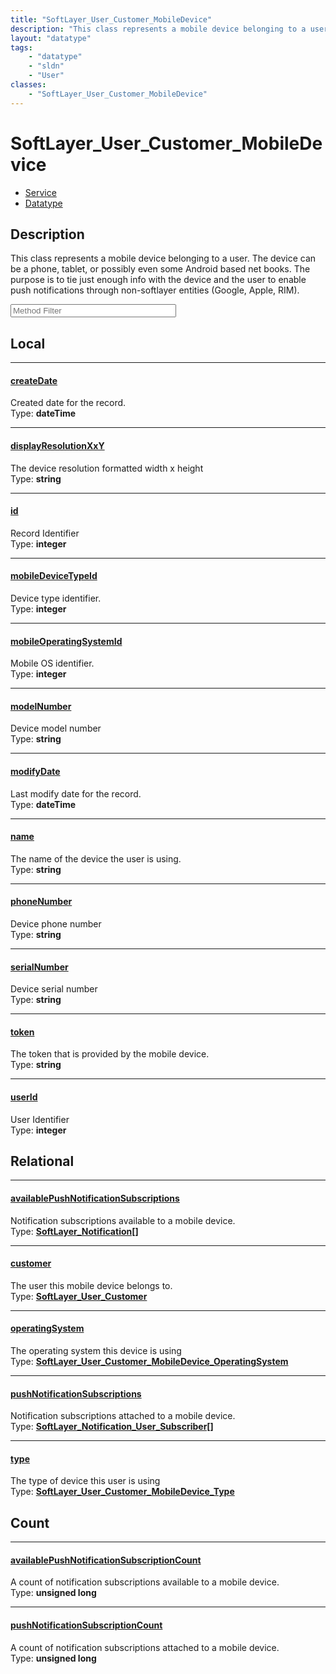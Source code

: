 ```yaml
---
title: "SoftLayer_User_Customer_MobileDevice"
description: "This class represents a mobile device belonging to a user.  The device can be a phone, tablet, or possibly even some And... "
layout: "datatype"
tags:
    - "datatype"
    - "sldn"
    - "User"
classes:
    - "SoftLayer_User_Customer_MobileDevice"
---
```


# SoftLayer_User_Customer_MobileDevice
<div id='service-datatype'>
    <ul id='sldn-reference-tabs'>
    <li id='service'> <a href='/reference/services/SoftLayer_User_Customer_MobileDevice' >Service</a></li>    <li id='datatype'> <a href='/reference/datatypes/SoftLayer_User_Customer_MobileDevice' >Datatype</a></li>
    </ul>
</div>

## Description 
This class represents a mobile device belonging to a user.  The device can be a phone, tablet, or possibly even some Android based net books.  The purpose is to tie just enough info with the device and the user to enable push notifications through non-softlayer entities (Google, Apple, RIM). 





<!-- Service Filer BEGIN -->
<div class="view-filters">
        <div class="clearfix">
            <div class="search-input-box">
                <input placeholder="Method Filter" onkeyup="titleSearch(inputId='prop-input', divId='properties', elementClass='prop-row')" 
                    type="text" id="prop-input" value="" size="30" maxlength="128" class="form-text">
            </div>
        </div>
</div>
<!-- Service Filer END -->

<div id="properties" class="content">
<div id="localProperties" class="prop-content" >

## Local
-----
[createDate]: #createdate
#### [createDate]
Created date for the record.  
<span class="type-label">Type: </span>**dateTime**

-----
[displayResolutionXxY]: #displayresolutionxxy
#### [displayResolutionXxY]
The device resolution formatted width x height  
<span class="type-label">Type: </span>**string**

-----
[id]: #id
#### [id]
Record Identifier  
<span class="type-label">Type: </span>**integer**

-----
[mobileDeviceTypeId]: #mobiledevicetypeid
#### [mobileDeviceTypeId]
Device type identifier.  
<span class="type-label">Type: </span>**integer**

-----
[mobileOperatingSystemId]: #mobileoperatingsystemid
#### [mobileOperatingSystemId]
Mobile OS identifier.  
<span class="type-label">Type: </span>**integer**

-----
[modelNumber]: #modelnumber
#### [modelNumber]
Device model number  
<span class="type-label">Type: </span>**string**

-----
[modifyDate]: #modifydate
#### [modifyDate]
Last modify date for the record.  
<span class="type-label">Type: </span>**dateTime**

-----
[name]: #name
#### [name]
The name of the device the user is using.  
<span class="type-label">Type: </span>**string**

-----
[phoneNumber]: #phonenumber
#### [phoneNumber]
Device phone number  
<span class="type-label">Type: </span>**string**

-----
[serialNumber]: #serialnumber
#### [serialNumber]
Device serial number  
<span class="type-label">Type: </span>**string**

-----
[token]: #token
#### [token]
The token that is provided by the mobile device.  
<span class="type-label">Type: </span>**string**

-----
[userId]: #userid
#### [userId]
User Identifier  
<span class="type-label">Type: </span>**integer**

</div>
<!-- LOCAL PROPERTY END -->

<div id="relationalProperties"  class="prop-content" >

## Relational
-----
[availablePushNotificationSubscriptions]: #availablepushnotificationsubscriptions
#### [availablePushNotificationSubscriptions]
Notification subscriptions available to a mobile device.  
<span class="type-label">Type: </span>**<a href='/reference/datatypes/SoftLayer_Notification'>SoftLayer_Notification[] </a>**

-----
[customer]: #customer
#### [customer]
The user this mobile device belongs to.  
<span class="type-label">Type: </span>**<a href='/reference/datatypes/SoftLayer_User_Customer'>SoftLayer_User_Customer </a>**

-----
[operatingSystem]: #operatingsystem
#### [operatingSystem]
The operating system this device is using  
<span class="type-label">Type: </span>**<a href='/reference/datatypes/SoftLayer_User_Customer_MobileDevice_OperatingSystem'>SoftLayer_User_Customer_MobileDevice_OperatingSystem </a>**

-----
[pushNotificationSubscriptions]: #pushnotificationsubscriptions
#### [pushNotificationSubscriptions]
Notification subscriptions attached to a mobile device.  
<span class="type-label">Type: </span>**<a href='/reference/datatypes/SoftLayer_Notification_User_Subscriber'>SoftLayer_Notification_User_Subscriber[] </a>**

-----
[type]: #type
#### [type]
The type of device this user is using  
<span class="type-label">Type: </span>**<a href='/reference/datatypes/SoftLayer_User_Customer_MobileDevice_Type'>SoftLayer_User_Customer_MobileDevice_Type </a>**


## Count

-----
[availablePushNotificationSubscriptionCount]: #availablepushnotificationsubscriptioncount
#### [availablePushNotificationSubscriptionCount]
A count of notification subscriptions available to a mobile device.   
<span class="type-label">Type: </span>**unsigned long**


-----
[pushNotificationSubscriptionCount]: #pushnotificationsubscriptioncount
#### [pushNotificationSubscriptionCount]
A count of notification subscriptions attached to a mobile device.   
<span class="type-label">Type: </span>**unsigned long**

</div>


